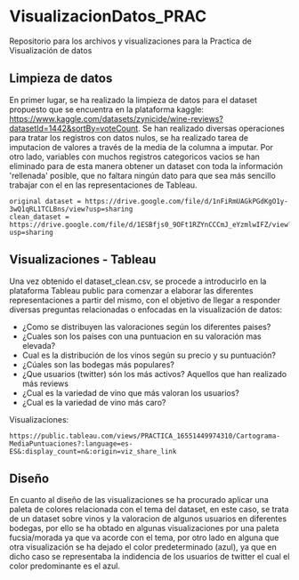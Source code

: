 # VisualizacionDatos_PRAC
Repositorio para los archivos y visualizaciones para la Practica de Visualización de datos

## Limpieza de datos

En primer lugar, se ha realizado la limpieza de datos para el dataset propuesto que se encuentra en la plataforma kaggle: https://www.kaggle.com/datasets/zynicide/wine-reviews?datasetId=1442&sortBy=voteCount. Se han realizado diversas operaciones para tratar los registros con datos nulos, se ha realizado tarea de imputacion de valores a través de la media de la columna a imputar. Por otro lado, variables con muchos registros categoricos vacios se han eliminado para de esta manera obtener un dataset con toda la información 'rellenada' posible, que no faltara ningún dato para que sea más sencillo trabajar con el en las representaciones de Tableau.

    original dataset = https://drive.google.com/file/d/1nFiRmUAGkPGdKgO1y-3wQ1qRL1TCLBns/view?usp=sharing
    clean_dataset = https://drive.google.com/file/d/1ESBfjs0_9OFt1RZYnCCCmJ_eYzmlwIFZ/view?usp=sharing

## Visualizaciones - Tableau

Una vez obtenido el dataset_clean.csv, se procede a introducirlo en la plataforma Tableau public para comenzar a elaborar las diferentes representaciones a partir del mismo, con el objetivo de llegar a responder diversas preguntas relacionadas o enfocadas en la visualización de datos:

 * ¿Como se distribuyen las valoraciones según los diferentes paises?
 * ¿Cuales son los paises con una puntuacion en su valoración mas elevada?
 * Cual es la distribución de los vinos según su precio y su puntuación?
 * ¿Cúales son las bodegas más populares?
 * ¿Que usuarios (twitter) són los más activos? Aquellos que han realizado más reviews
 * ¿Cual es la variedad de vino que más valoran los usuarios?
 * ¿Cual es la variedad de vino más caro?

Visualizaciones:

    https://public.tableau.com/views/PRACTICA_16551449974310/Cartograma-MediaPuntuaciones?:language=es-ES&:display_count=n&:origin=viz_share_link

## Diseño

En cuanto al diseño de las visualizaciones se ha procurado aplicar una paleta de colores relacionada con el tema del dataset, en este caso, se trata de un dataset sobre vinos y la valoracion de algunos usuarios en diferentes bodegas, por ello se ha obtado en algunas visualizaciones por una paleta fucsia/morada ya que va acorde con el tema, por otro lado en alguna que otra visualización se ha dejado el color predeterminado (azul), ya que en dicho caso se representaba la indidencia de los usuarios de twitter el cual el color predominante es el azul.
